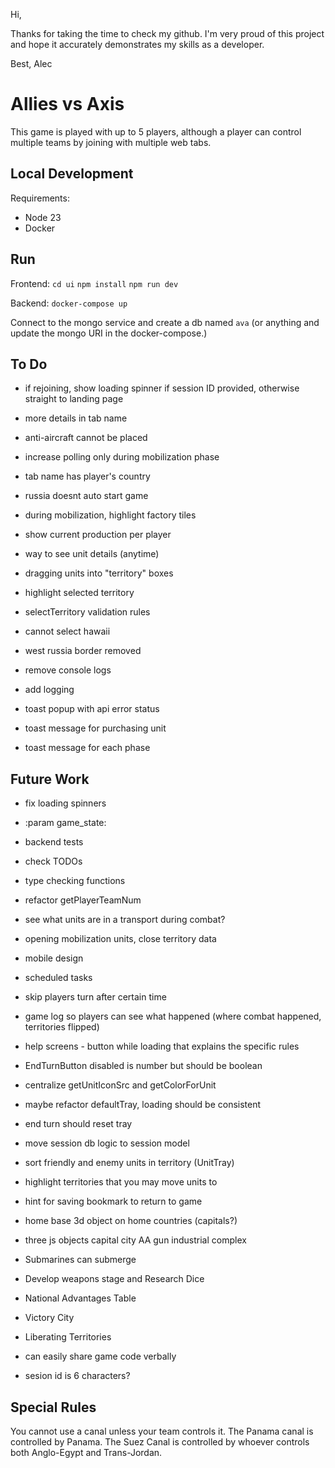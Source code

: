 Hi,

Thanks for taking the time to check my github. I'm very proud of this project and hope it
accurately demonstrates my skills as a developer.

Best,
Alec

# Allies vs Axis

This game is played with up to 5 players, although a player can control multiple teams
by joining with multiple web tabs.

## Local Development

Requirements:

-   Node 23
-   Docker

## Run

Frontend:
`cd ui`
`npm install`
`npm run dev`

Backend:
`docker-compose up`

Connect to the mongo service and create a db named `ava` (or anything and update the mongo URI in the docker-compose.)

## To Do

-   if rejoining, show loading spinner if session ID provided, otherwise straight to landing page
-   more details in tab name
-   anti-aircraft cannot be placed
-   increase polling only during mobilization phase
-   tab name has player's country

-   russia doesnt auto start game
-   during mobilization, highlight factory tiles

-   show current production per player
-   way to see unit details (anytime)

-   dragging units into "territory" boxes

-   highlight selected territory

-   selectTerritory validation rules

-   cannot select hawaii
-   west russia border removed

-   remove console logs
-   add logging

-   toast popup with api error status
-   toast message for purchasing unit
-   toast message for each phase

## Future Work

-   fix loading spinners

-   :param game_state:
-   backend tests
-   check TODOs
-   type checking functions

-   refactor getPlayerTeamNum
-   see what units are in a transport during combat?
-   opening mobilization units, close territory data

-   mobile design

-   scheduled tasks
-   skip players turn after certain time

-   game log so players can see what happened (where combat happened, territories flipped)
-   help screens - button while loading that explains the specific rules
-   EndTurnButton disabled is number but should be boolean
-   centralize getUnitIconSrc and getColorForUnit

-   maybe refactor defaultTray, loading should be consistent
-   end turn should reset tray

-   move session db logic to session model
-   sort friendly and enemy units in territory (UnitTray)
-   highlight territories that you may move units to
-   hint for saving bookmark to return to game
-   home base 3d object on home countries (capitals?)

-   three js objects
    capital city
    AA gun
    industrial complex

-   Submarines can submerge
-   Develop weapons stage and Research Dice
-   National Advantages Table

-   Victory City
-   Liberating Territories

-   can easily share game code verbally
-   sesion id is 6 characters?

## Special Rules

You cannot use a canal unless your team controls it.
The Panama canal is controlled by Panama.
The Suez Canal is controlled by whoever controls both Anglo-Egypt and Trans-Jordan.
